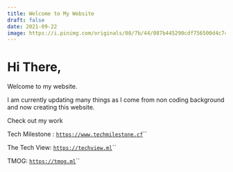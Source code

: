 ```yaml
---
title: Welcome to My Website
draft: false
date: 2021-09-22
image: https://i.pinimg.com/originals/08/7b/44/087b445290cdf756500d4c742ded4a34.jpg
---
```

# Hi There, 

Welcome to my website.

I am currently updating many things as I come from non coding background and now creating this website.

Check out my work

Tech Milestone : [`https://www.techmilestone.cf`](https://www.techmilestone.cf)``

The Tech View: [`https://techview.ml`](https://techview.ml)``

TMOG: [`https://tmog.ml`](https://tmog.ml)``